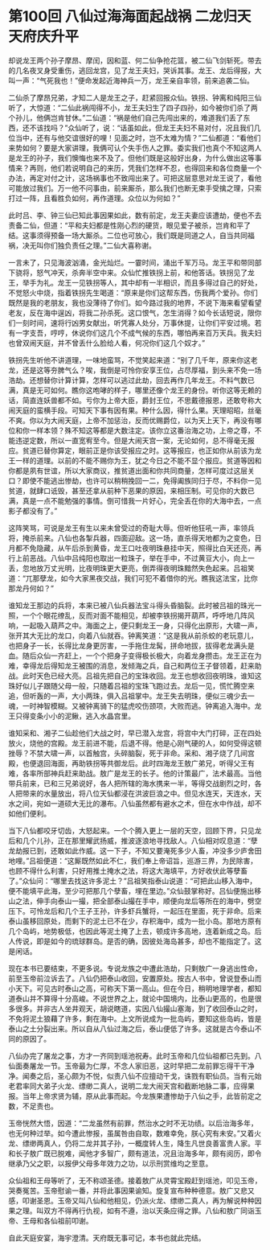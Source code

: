 # 第100回 八仙过海海面起战祸 二龙归天天府庆升平

却说龙王两个孙子摩昂、摩闰，因和蓝、何二仙争抢花篮，被二仙飞剑斩死。带去的几名夜叉身受重伤，逃回龙宫，见了龙王夫妇，哭诉其事。龙王、龙后得报，大叫一声：“气死我也！”便命发起近海神兵一万，龙王亲自率领，前来追袭二仙。

二仙杀了摩昂兄弟，才知二人是龙王之子，赶紧回报众仙。铁拐、钟离和纯阳三仙听了，大惊道：“二仙此祸闯得不小，龙王夫妇生了四子四孙，如今被你们杀了两个孙儿，他俩岂肯甘休。”二仙道：“祸是他们自己先闯出来的，难道我们丢了东西，还不该找吗？”众仙听了，说：“话虽如此，但龙王夫妇不易对付，况且我们几位当中，还有与他交谊很好的哩！见面之时，岂不太难为情？”二仙都道：“看他们来势如何？要是大家讲理，我俩可认个失手伤人之罪。委实我们也真个不知这两人是龙王的孙子，我们懊悔也来不及了。但他们既是这般好出身，为什么做出这等事情来？再则，他们若说明自己的来历，凭我们怎样不忍，也得回来和各位商量一个办法，再定对付之计，这场祸事也不致闯出来了。可把这层意思对龙王说了，看他可能放过我们。万一他不问事由，前来厮杀，那么我们也断无束手受擒之理，只索打过一阵，且看胜负如何，再作道理。众位以为何如？”

此时吕、李、钟三仙已知此事因果如此，数有前定，龙王夫妻应该遭劫，便也不去责备二仙，但道：“平和夫妇都是性刚心烈的硬货，眼见爱子被杀，岂肯和平了结。这事须得预备一场大厮杀。二位也可放心，我们既是同道之人，自当共同福祸，决无叫你们独负责任之理。”二仙大喜称谢。

一言未了，只见海波汹涌，金光灿烂。一霎时间，涌出千军万马。龙王平和带同部下骁将，怒气冲天，杀奔半空中来。众仙忙推铁拐上前，和他答话。铁拐见了龙王，举手为礼。龙王一见铁拐等人，其中却有一半相识，而且多得过自己的好处，不觉怒火中烧，指着铁拐先生喝道：“原来是你们这帮东西，伤我两个爱孙。你们既然是我的老朋友，我也没薄待了你们。如今路过我的地界，不说下海来看望看望老友，反在海中逞凶，将我二孙杀死。这口恨气，怎生消得？如今长话短说，限你们一刻时间，速将行凶男女献出，听凭寡人处分，万事休提，让你们平安过境。若有一字支吾，哼哼，休说你们这几个不成气候的东西，哪怕再来百万天兵。我夫妇也曾双闹天庭，并不曾丢什么脸给人看，何况你们这几个奴才。”

铁拐先生听他不讲道理，一味地蛮骂，不觉笑起来道：“别了几千年，原来你这老龙，还是这等夯脾气么？唉，我倒是可怜你安享王位，占尽厚福，到头来不免一场浩劫。还想替你计算计算，怎样可以逃过此劫，回去再作几年龙王。不料气数已满，真是无可如何。瞧你这咆哮的样子，哪里还像个龙王的身份。听你这等无赖的话，简直连妖兽都不如。亏你为上帝大臣，爵封王位，不思戴德报恩，还敢夸称大闹天庭的蛮横手段。可知天下事有因有果。种什么因，得什么果。天理昭昭，丝毫不爽。你以为大闹天庭，上帝不加惩治，反而优赐爵位，以为天上天下，再没有哪位和你一样本领？殊不知这等都是大数注定。该你立这番治海之功，上帝之尊，不能违逆定数，所以一直宽宥至今。但是大闹天宫一案，无论如何，总不得毫无报应。贫道已替你算定，眼前正是你该受报应之时。这等报应，也正如你从前该为龙王一样的道理。以前的不能不赐你为王，犹之今日之不能不显个报应。贫道等因和你都是夙有世谊，所以大家商议，推贫道出面和你共同商量，怎样可度过这层关口？即使不能逃出惨劫，也许可以稍稍挽回一二，免得阖族同归于尽，不料你一见贫道，就肆口诋毁，甚至还拿从前种下恶果的原因，来相压制。可见你的大数已满，真是一点不能勉强的事情。倒可惜我一片好心，完全丢在你的大海中去，一点影子都没有了。”

这阵笑骂，可说是龙王有生以来未曾受过的奇耻大辱。但听他狂吼一声，率领兵将，掩杀前来。八仙也各掣兵器，四面迎敌。这一场，直杀得天地都为之变色，日月都不免隐藏，从午后杀到黄昏，龙王口吐夜明珠悬挂中天，照得比白天还亮，再行上前恶战。八仙中吕纯阳也取出一粒珠子，举在手中，不过黄豆大小，向上一丢，忽地放万丈光明，比夜明珠更大更亮，倒弄得夜明珠黯然失色起来。吕祖笑道：“兀那孽龙，如今大家黑夜交战，我们可犯不着借你的光。瞧我这法宝，比你那龙丹何如？”

谁知龙王那边的兵将，本来已被八仙兵器法宝斗得头昏脑裂。此时被吕祖的珠光一照，一个个眼花缭乱，反而对面不能相见，却被李铁拐揭开葫芦，呼呼地几阵风响，一起吸入葫芦之中。海面之上，便只剩龙王一身，只得化出原形，大啸一声，张开其大无比的龙口，向着八仙就吞。钟离笑道：“这是我从前杀蛟的老玩意儿，也把身子一长，长得比龙身更厉害，一手拖住龙髯，拼命地拔，拔得老龙满头是血。随后众仙一齐赶上，一个个把身子变得极长极大，向着龙身攒击。龙王正在为难，幸得龙后得知龙王被围的消息，发倾海之兵，自己和两位王子督领着，赶来助战。此时天色已经大亮。吕祖先把自己的宝珠收回。龙王也想收回夜明珠，谁知这珠好似儿子跟随父母一般，只随着吕祖的宝珠飞跑过去。龙后一见，慌忙腾空来追，但听轰的一声，大小两珠，俱入吕祖掌中。龙王失去明珠，便似三魂少去一魂，一时神智模糊。又被钟离骑下的猛虎咬伤颈项，大败而逃。钟离追入海中。龙王只得变条小小的泥鳅，逃入水晶宫里。

谁知采和、湘子二仙趁他们大战之时，早已潜入龙宫，将宫中大门打碎，正在四处放火，烧他的宫殿。龙王前进不能，后退不得。他是心刚气硬的人，如何受得这顿挫辱？不禁大啸一声，以首触宫，头碎脑裂，死于非命。采和、湘子烧了几间宫殿，也便退回海面，再助铁拐等共御龙后。此时四海龙王敖广弟兄，听得父王有难，各率所部神兵赶来助战。敖广是龙王的长子。他的计策最广，法术最高。当他带兵前来，已和三兄弟说好，各人把所辖的海水携来一半，等得交战剧烈之时，各人把带来的水量放出，将八位天仙都浸在洪波巨浪之中。但见水连天，天连水，天水之间，宛如一道硕大无比的瀑布。八仙虽然都有避水之术，但在水中作战，却不如他们便利。

当下八仙都咬牙切齿，大怒起来。一个个腾入更上一层的天空，回顾下界，只见龙后和几个儿孙，正在那里耀武扬威，推波逐浪地寻找敌人。八仙相对叹息道：“孽龙劫报已到，还敢如此作威。这一下子，不知又要淹死多少人畜，冲没多少庐舍田地哩。”吕祖便道：“这厮既然如此不仁，我们奉上帝诏旨，巡游三界，为民除害，也顾不得什么利害，只好用推土掩水之法，将这大海填平，方好收伏此等孽畜了。”众仙问：“哪里去找这许多泥土？”吕祖笑指泰山说道：“可把此山移入海中，便不能填平此海，至少可把那几个孽畜，埋在里边。”众仙鼓掌称好。吕仙便施出移山之法，伸手向泰山一撮，把全部泰山撮在手中，顺便向龙后等所在的海中，劈空压下。可怜龙后和几个王子王孙，许多虾兵蟹将，一起压在里面，死于非命。后来泰山虽移回原处，而剩下的泥土已不在少，存积海中，成为一批小岛。那地方原有几个岛屿，地势极低，也因此等泥土掩了上去，顿成许多高地，连着新成之岛。后人传说，即是如今的琉球群岛。是否的确，因彼处海岛甚多，却也不能指定了。这是闲话。

现在本书已要结束，不更多说。专说龙族之中遭此浩劫，只剩敖广一身逃出性命，前至玉帝前泣诉去了。八仙仍把泰山收回，安置原处。按古人书中，曾说登泰山而小天下。可见古时泰山之高，可称天下第一高山。但在今日，稍明地理学者，都知道泰山并不算得十分高峻。不说世界之上，就论中国境内，比泰山更高的，也是很多很多。并非古人坐井观天，胡说瞎道，实因八仙撮山塞海，到了收回泰山之时，不免将泥土狼藉了许多，剩在海中。上文所说成为一批岛屿，要知这些岛屿，皆是泰山之土分裂出来。所以自从八仙过海之后，泰山便低了许多。这就是古今泰山不同的原因了。

八仙办完了屠龙之事，方才一齐同到瑶池祝寿。此时玉帝和几位仙祖都已先到。八仙面奏屠龙一节。玉帝最为仁厚，不念人家旧恶，这时早把二龙前罪忘得干干净净。闻奏之后，圣心颇为不悦，似责八仙不应擅动干戈，诛戮有职仙员。当有元始老君率同大弟子火龙、缥缈二真人，说明二龙大闹天宫和截断地脉二事，应得果报。当年上帝求贤为辅，原从此事而起。今龙族果遭惨劫于八仙之手，此皆前定之数，不足责也。

玉帝恍然大悟，因道：“二龙虽然有前罪，然治水之时不无功绩。以后治海多年，也无何种过举。如今遭此惨报，虽属咎由自取，数难幸免，朕心究有未安。”又着火龙、缥缈两真人，仍将二龙并其子孙，一概度转人生，降生凡世良善富贵人家。平和长子敖广既已脱难，闻他才多智广，颇有道法，况且治海多年，颇有阅历，即令继承乃父之职，以报伊父母多年效力之功，以示刑赏维均之至意。

众仙祖和王母等听了，无不称颂圣德。接着敖广从灵霄宝殿赶到瑶池，叩见玉帝，哭奏冤苦。玉帝慰谕一番，并将此事因果谕知。旋复宣布种种德意。敖广又悲又感，叩谢圣恩。玉帝又叫八仙和他相见，仍派火龙、缥缈二真人，再为解说种种因果之理。叫双方不得再行仇视，如有不遵，治以天条应得之罪。八仙和敖广同诣玉帝、王母和各仙祖前叩谢。

自此天庭安宴，海宇澄清。天府既无事可记，本书也就此完结。
